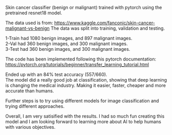Skin cancer classifier (benign or malignant) trained with pytorch using the pretrained resnet18 model. <br />

The data used is from: https://www.kaggle.com/fanconic/skin-cancer-malignant-vs-benign
The data was split into training, validation and testing. <br />

1-Train had 1080  benign images, and 897 malignant images.<br />
2-Val had 360 benign images, and 300 malignant images.<br />
3-Test had 360 benign images, and 300 malignant images.<br />

The code has been implemented following this pytorch documentation: https://pytorch.org/tutorials/beginner/transfer_learning_tutorial.html<br />

Ended up with an 84% test accuracy (557/660). <br />
The model did a really good job at classification, showing that deep learning is changing the medical industry. Making it easier, faster, cheaper and more accurate than humans. <br />

Further steps is to try using different models for image classification and trying different approaches.<br />

Overall, I am very satisified with the results. I had so much fun creating this model and I am looking forward to learning more about AI to help humans with various objectives. <br /> 
